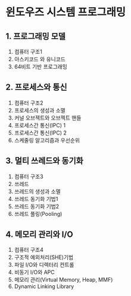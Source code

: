 # 윈도우즈 시스템 프로그래밍

## 1. 프로그래밍 모델
   1. 컴퓨터 구조1
   2. 아스키코드 와 유니코드
   3. 64비트 기반 프로그래밍
## 2. 프로세스와 통신
   1. 컴퓨터 구조2
   2. 프로세스의 생성과 소멸
   3. 커널 오브젝트와 오브젝트 핸들
   4. 프로세스간 통신(IPC) 1
   5. 프로세스간 통신(IPC) 2
   6. 스케줄링 알고리즘과 우선순위
## 3. 멀티 쓰레드와 동기화
   1. 컴퓨터 구조3
   2. 쓰레드
   3. 쓰레드의 생성과 소멸
   4. 쓰레드 동기화 기법1
   5. 쓰레드 동기화 기법2
   6. 쓰레드 풀링(Pooling)
## 4. 메모리 관리와 I/O
   1. 컴퓨터 구조4
   2. 구조적 예외처리(SHE)기법
   3. 파일 I/O와 디렉터리 컨트롤
   4. 비동기 I/O와 APC
   5. 메모리 관리(Virtual Memory, Heap, MMF)
   6. Dynamic Linking Library